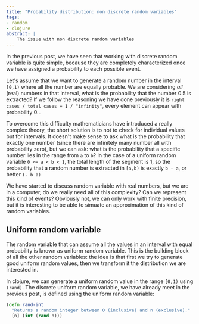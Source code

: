 ```yaml
---
title: "Probability distribution: non discrete random variables"
tags:
- random
- clojure
abstract: |
    The issue with non discrete random variables
---
```


In the previous post, we have seen that working with discrete random variable is quite simple, because they are completely characterized once we have assigned a probability to each possible event.

Let's assume that we want to generate a random number in the interval `[0,1)` where all the number are equally probable. We are considering _all_ (real) numbers in that interval, what is the probability that the number 0.5 is extracted? If we follow the reasoning we have done previously it is `right cases / total cases = 1 / "infinity"`, every element can appear with probability 0...

To overcome this difficulty mathematicians have introduced a really complex theory, the short solution is to not to check for individual values but for intervals. It doesn't make sense to ask what is the probability that exactly one number (since there are infinitely many number all with probability zero), but we can ask: what is the probability that a specific number lies in the range from `a` to `b`? In the case of a uniform random variable `0 <= a < b < 1`, the total length of the segment is 1, so the probability that a random number is extracted in `[a,b)` is exactly `b - a`, or better `(- b a)`

We have started to discuss random variable with real numbers, but we are in a computer, do we really need all of this complexity? Can we represent this kind of events? Obviously not, we can only work with finite precision, but it is interesting to be able to simuate an approximation of this kind of random variables.

## Uniform random variable
The random variable that can assume all the values in an interval with equal probability is known as uniform random variable.
This is the building block of all the other random variables: the idea is that first we try to generate good uniform random values, then we transform it the distribution we are interested in.

In clojure, we can generate a uniform random value in the range `[0,1)` using `(rand)`. The discrete uniform random variable, we have already meet in the previous post, is defined using the uniform random variable:
```clj
(defn rand-int
  "Returns a random integer between 0 (inclusive) and n (exclusive)."
  [n] (int (rand n)))
```